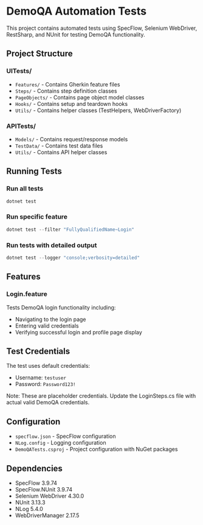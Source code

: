 # DemoQA Automation Tests

This project contains automated tests using SpecFlow, Selenium WebDriver, RestSharp, and NUnit for testing DemoQA functionality.

## Project Structure

### UITests/
- `Features/` - Contains Gherkin feature files
- `Steps/` - Contains step definition classes
- `PageObjects/` - Contains page object model classes
- `Hooks/` - Contains setup and teardown hooks
- `Utils/` - Contains helper classes (TestHelpers, WebDriverFactory)

### APITests/
- `Models/` - Contains request/response models
- `TestData/` - Contains test data files
- `Utils/` - Contains API helper classes

## Running Tests

### Run all tests
```powershell
dotnet test
```

### Run specific feature
```powershell
dotnet test --filter "FullyQualifiedName~Login"
```

### Run tests with detailed output
```powershell
dotnet test --logger "console;verbosity=detailed"
```

## Features

### Login.feature
Tests DemoQA login functionality including:
- Navigating to the login page
- Entering valid credentials
- Verifying successful login and profile page display

## Test Credentials

The test uses default credentials:
- Username: `testuser`
- Password: `Password123!`

Note: These are placeholder credentials. Update the LoginSteps.cs file with actual valid DemoQA credentials.

## Configuration

- `specflow.json` - SpecFlow configuration
- `NLog.config` - Logging configuration
- `DemoQATests.csproj` - Project configuration with NuGet packages

## Dependencies

- SpecFlow 3.9.74
- SpecFlow.NUnit 3.9.74
- Selenium WebDriver 4.30.0
- NUnit 3.13.3
- NLog 5.4.0
- WebDriverManager 2.17.5

